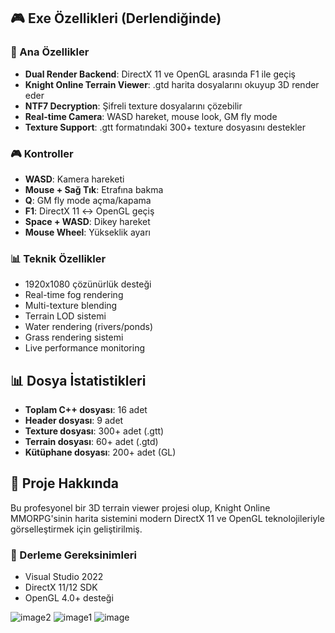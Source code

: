 ## 🎮 Exe Özellikleri (Derlendiğinde)

### 🚀 Ana Özellikler
- **Dual Render Backend**: DirectX 11 ve OpenGL arasında F1 ile geçiş
- **Knight Online Terrain Viewer**: .gtd harita dosyalarını okuyup 3D render eder
- **NTF7 Decryption**: Şifreli texture dosyalarını çözebilir
- **Real-time Camera**: WASD hareket, mouse look, GM fly mode
- **Texture Support**: .gtt formatındaki 300+ texture dosyasını destekler

### 🎮 Kontroller
- **WASD**: Kamera hareketi
- **Mouse + Sağ Tık**: Etrafına bakma
- **Q**: GM fly mode açma/kapama
- **F1**: DirectX 11 ↔ OpenGL geçiş
- **Space + WASD**: Dikey hareket
- **Mouse Wheel**: Yükseklik ayarı

### 📊 Teknik Özellikler
- 1920x1080 çözünürlük desteği
- Real-time fog rendering
- Multi-texture blending
- Terrain LOD sistemi
- Water rendering (rivers/ponds)
- Grass rendering sistemi
- Live performance monitoring

## 📊 Dosya İstatistikleri
- **Toplam C++ dosyası**: 16 adet
- **Header dosyası**: 9 adet  
- **Texture dosyası**: 300+ adet (.gtt)
- **Terrain dosyası**: 60+ adet (.gtd)
- **Kütüphane dosyası**: 200+ adet (GL)

## 🎯 Proje Hakkında

Bu profesyonel bir 3D terrain viewer projesi olup, Knight Online MMORPG'sinin harita sistemini modern DirectX 11 ve OpenGL teknolojileriyle görselleştirmek için geliştirilmiş.

### 🔧 Derleme Gereksinimleri
- Visual Studio 2022
- DirectX 11/12 SDK
- OpenGL 4.0+ desteği

![image2](https://github.com/user-attachments/assets/81e9024c-1f32-4611-a369-3e85180f4b32)
![image1](https://github.com/user-attachments/assets/d9d16aba-6a92-481e-bf9e-4df79e1e5090)
![image](https://github.com/user-attachments/assets/9218c0ff-98f9-4a7f-a2c2-46de620fa908)
